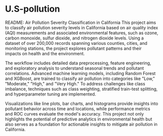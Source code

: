# U.S-pollution
README: Air Pollution Severity Classification in California
This project aims to classify air pollution severity levels in California based on air quality index (AQI) measurements and associated environmental features, such as ozone, carbon monoxide, sulfur dioxide, and nitrogen dioxide levels. Using a dataset of over 200,000 records spanning various counties, cities, and monitoring stations, the project explores pollutant patterns and their impacts on health and the environment.

The workflow includes detailed data preprocessing, feature engineering, and exploratory analysis to understand seasonal trends and pollutant correlations. Advanced machine learning models, including Random Forest and XGBoost, are trained to classify air pollution into categories like "Low," "Moderate," "High," and "Very High." To address challenges like class imbalance, techniques such as class weighting, stratified train-test splitting, and hyperparameter tuning are implemented.

Visualizations like line plots, bar charts, and histograms provide insights into pollutant behavior across time and locations, while performance metrics and ROC curves evaluate the model's accuracy. This project not only highlights the potential of predictive analytics in environmental health but also serves as a foundation for actionable insights to mitigate air pollution in California.






